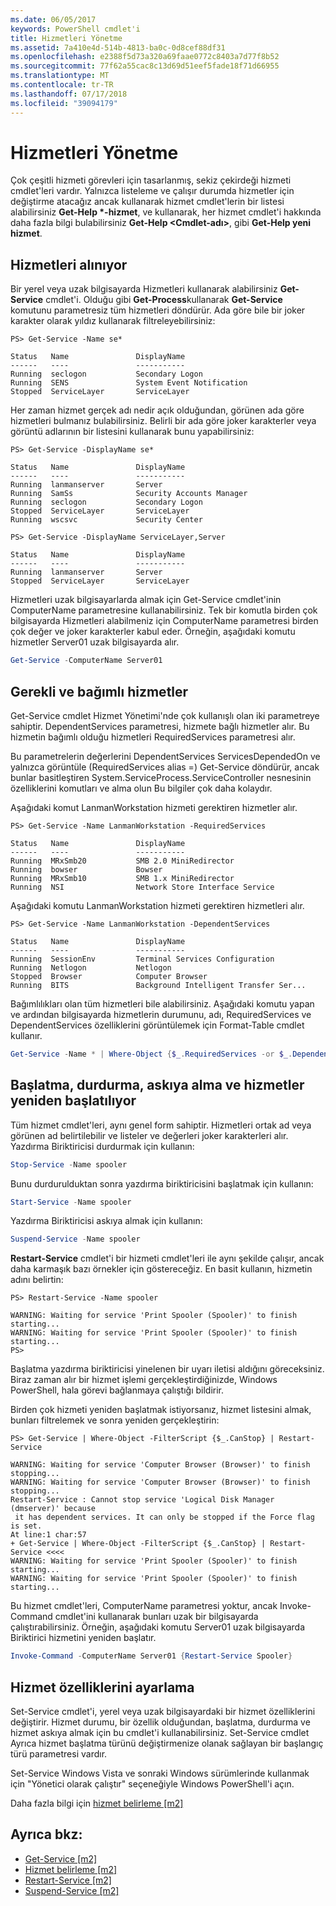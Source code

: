 ```yaml
---
ms.date: 06/05/2017
keywords: PowerShell cmdlet'i
title: Hizmetleri Yönetme
ms.assetid: 7a410e4d-514b-4813-ba0c-0d8cef88df31
ms.openlocfilehash: e2388f5d73a320a69faae0772c8403a7d77f8b52
ms.sourcegitcommit: 77f62a55cac8c13d69d51eef5fade18f71d66955
ms.translationtype: MT
ms.contentlocale: tr-TR
ms.lasthandoff: 07/17/2018
ms.locfileid: "39094179"
---
```

# <a name="managing-services"></a>Hizmetleri Yönetme

Çok çeşitli hizmeti görevleri için tasarlanmış, sekiz çekirdeği hizmeti cmdlet'leri vardır. Yalnızca listeleme ve çalışır durumda hizmetler için değiştirme atacağız ancak kullanarak hizmet cmdlet'lerin bir listesi alabilirsiniz **Get-Help \*-hizmet**, ve kullanarak, her hizmet cmdlet'i hakkında daha fazla bilgi bulabilirsiniz  **Get-Help \<Cmdlet-adı\>**, gibi **Get-Help yeni hizmet**.

## <a name="getting-services"></a>Hizmetleri alınıyor

Bir yerel veya uzak bilgisayarda Hizmetleri kullanarak alabilirsiniz **Get-Service** cmdlet'i. Olduğu gibi **Get-Process**kullanarak **Get-Service** komutunu parametresiz tüm hizmetleri döndürür. Ada göre bile bir joker karakter olarak yıldız kullanarak filtreleyebilirsiniz:

```
PS> Get-Service -Name se*

Status   Name               DisplayName
------   ----               -----------
Running  seclogon           Secondary Logon
Running  SENS               System Event Notification
Stopped  ServiceLayer       ServiceLayer
```

Her zaman hizmet gerçek adı nedir açık olduğundan, görünen ada göre hizmetleri bulmanız bulabilirsiniz. Belirli bir ada göre joker karakterler veya görüntü adlarının bir listesini kullanarak bunu yapabilirsiniz:

```
PS> Get-Service -DisplayName se*

Status   Name               DisplayName
------   ----               -----------
Running  lanmanserver       Server
Running  SamSs              Security Accounts Manager
Running  seclogon           Secondary Logon
Stopped  ServiceLayer       ServiceLayer
Running  wscsvc             Security Center

PS> Get-Service -DisplayName ServiceLayer,Server

Status   Name               DisplayName
------   ----               -----------
Running  lanmanserver       Server
Stopped  ServiceLayer       ServiceLayer
```

Hizmetleri uzak bilgisayarlarda almak için Get-Service cmdlet'inin ComputerName parametresine kullanabilirsiniz. Tek bir komutla birden çok bilgisayarda Hizmetleri alabilmeniz için ComputerName parametresi birden çok değer ve joker karakterler kabul eder. Örneğin, aşağıdaki komutu hizmetler Server01 uzak bilgisayarda alır.

```powershell
Get-Service -ComputerName Server01
```

## <a name="getting-required-and-dependent-services"></a>Gerekli ve bağımlı hizmetler

Get-Service cmdlet Hizmet Yönetimi'nde çok kullanışlı olan iki parametreye sahiptir. DependentServices parametresi, hizmete bağlı hizmetler alır. Bu hizmetin bağımlı olduğu hizmetleri RequiredServices parametresi alır.

Bu parametrelerin değerlerini DependentServices ServicesDependedOn ve yalnızca görüntüle (RequiredServices alias =) Get-Service döndürür, ancak bunlar basitleştiren System.ServiceProcess.ServiceController nesnesinin özelliklerini komutları ve alma olun Bu bilgiler çok daha kolaydır.

Aşağıdaki komut LanmanWorkstation hizmeti gerektiren hizmetler alır.

```
PS> Get-Service -Name LanmanWorkstation -RequiredServices

Status   Name               DisplayName
------   ----               -----------
Running  MRxSmb20           SMB 2.0 MiniRedirector
Running  bowser             Bowser
Running  MRxSmb10           SMB 1.x MiniRedirector
Running  NSI                Network Store Interface Service
```

Aşağıdaki komutu LanmanWorkstation hizmeti gerektiren hizmetleri alır.

```
PS> Get-Service -Name LanmanWorkstation -DependentServices

Status   Name               DisplayName
------   ----               -----------
Running  SessionEnv         Terminal Services Configuration
Running  Netlogon           Netlogon
Stopped  Browser            Computer Browser
Running  BITS               Background Intelligent Transfer Ser...
```

Bağımlılıkları olan tüm hizmetleri bile alabilirsiniz. Aşağıdaki komutu yapan ve ardından bilgisayarda hizmetlerin durumunu, adı, RequiredServices ve DependentServices özelliklerini görüntülemek için Format-Table cmdlet kullanır.

```powershell
Get-Service -Name * | Where-Object {$_.RequiredServices -or $_.DependentServices} | Format-Table -Property Status, Name, RequiredServices, DependentServices -auto
```

## <a name="stopping-starting-suspending-and-restarting-services"></a>Başlatma, durdurma, askıya alma ve hizmetler yeniden başlatılıyor
Tüm hizmet cmdlet'leri, aynı genel form sahiptir. Hizmetleri ortak ad veya görünen ad belirtilebilir ve listeler ve değerleri joker karakterleri alır. Yazdırma Biriktiricisi durdurmak için kullanın:

```powershell
Stop-Service -Name spooler
```

Bunu durdurulduktan sonra yazdırma biriktiricisini başlatmak için kullanın:

```powershell
Start-Service -Name spooler
```

Yazdırma Biriktiricisi askıya almak için kullanın:

```powershell
Suspend-Service -Name spooler
```

**Restart-Service** cmdlet'i bir hizmeti cmdlet'leri ile aynı şekilde çalışır, ancak daha karmaşık bazı örnekler için göstereceğiz. En basit kullanın, hizmetin adını belirtin:

```
PS> Restart-Service -Name spooler

WARNING: Waiting for service 'Print Spooler (Spooler)' to finish starting...
WARNING: Waiting for service 'Print Spooler (Spooler)' to finish starting...
PS>
```

Başlatma yazdırma biriktiricisi yinelenen bir uyarı iletisi aldığını göreceksiniz. Biraz zaman alır bir hizmet işlemi gerçekleştirdiğinizde, Windows PowerShell, hala görevi bağlanmaya çalıştığı bildirir.

Birden çok hizmeti yeniden başlatmak istiyorsanız, hizmet listesini almak, bunları filtrelemek ve sonra yeniden gerçekleştirin:

```
PS> Get-Service | Where-Object -FilterScript {$_.CanStop} | Restart-Service

WARNING: Waiting for service 'Computer Browser (Browser)' to finish stopping...
WARNING: Waiting for service 'Computer Browser (Browser)' to finish stopping...
Restart-Service : Cannot stop service 'Logical Disk Manager (dmserver)' because
 it has dependent services. It can only be stopped if the Force flag is set.
At line:1 char:57
+ Get-Service | Where-Object -FilterScript {$_.CanStop} | Restart-Service <<<<
WARNING: Waiting for service 'Print Spooler (Spooler)' to finish starting...
WARNING: Waiting for service 'Print Spooler (Spooler)' to finish starting...
```

Bu hizmet cmdlet'leri, ComputerName parametresi yoktur, ancak Invoke-Command cmdlet'ini kullanarak bunları uzak bir bilgisayarda çalıştırabilirsiniz. Örneğin, aşağıdaki komutu Server01 uzak bilgisayarda Biriktirici hizmetini yeniden başlatır.

```powershell
Invoke-Command -ComputerName Server01 {Restart-Service Spooler}
```

## <a name="setting-service-properties"></a>Hizmet özelliklerini ayarlama

Set-Service cmdlet'i, yerel veya uzak bilgisayardaki bir hizmet özelliklerini değiştirir. Hizmet durumu, bir özellik olduğundan, başlatma, durdurma ve hizmet askıya almak için bu cmdlet'i kullanabilirsiniz. Set-Service cmdlet Ayrıca hizmet başlatma türünü değiştirmenize olanak sağlayan bir başlangıç türü parametresi vardır.

Set-Service Windows Vista ve sonraki Windows sürümlerinde kullanmak için "Yönetici olarak çalıştır" seçeneğiyle Windows PowerShell'i açın.

Daha fazla bilgi için [hizmet belirleme [m2]](https://technet.microsoft.com/library/b71e29ed-372b-4e32-a4b7-5eb6216e56c3)

## <a name="see-also"></a>Ayrıca bkz:

- [Get-Service [m2]](https://technet.microsoft.com/en-us/library/0a09cb22-0a1c-4a79-9851-4e53075f9cf6)
- [Hizmet belirleme [m2]](https://technet.microsoft.com/library/b71e29ed-372b-4e32-a4b7-5eb6216e56c3)
- [Restart-Service [m2]](https://technet.microsoft.com/en-us/library/45acf50d-2277-4523-baf7-ce7ced977d0f)
- [Suspend-Service [m2]](https://technet.microsoft.com/en-us/library/c8492b87-0e21-4faf-8054-3c83c2ec2826)